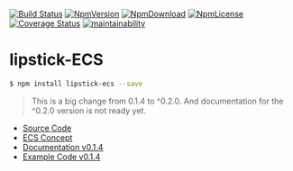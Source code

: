 

[![Build Status](https://travis-ci.org/superztf/lipstick-ECS.svg?branch=master)](https://travis-ci.org/superztf/lipstick-ECS)
[![NpmVersion](https://img.shields.io/npm/v/lipstick-ecs.svg)](https://www.npmjs.com/package/lipstick-ecs)
[![NpmDownload](https://img.shields.io/npm/dt/lipstick-ecs.svg)](https://www.npmjs.com/package/lipstick-ecs)
[![NpmLicense](https://img.shields.io/npm/l/lipstick-ecs.svg)](https://www.npmjs.com/package/lipstick-ecs)
[![Coverage Status](https://coveralls.io/repos/github/superztf/lipstick-ECS/badge.svg?branch=master)](https://coveralls.io/github/superztf/lipstick-ECS?branch=master)
[![maintainability](https://img.shields.io/codeclimate/maintainability-percentage/superztf/lipstick-ECS.svg)](https://codeclimate.com/github/superztf/lipstick-ECS)

# lipstick-ECS

```bash
$ npm install lipstick-ecs --save
```

>This is a big change from 0.1.4 to ^0.2.0. And documentation for the ^0.2.0 version is not ready yet.

* [Source Code](https://github.com/superztf/lipstick-ECS/tree/watching_components)
* [ECS Concept](https://en.wikipedia.org/wiki/Entity%E2%80%93component%E2%80%93system)
* [Documentation v0.1.4](https://superztf.github.io/lipstick-ECS/globals.html)
* [Example Code v0.1.4](https://github.com/superztf/ECS-example)

